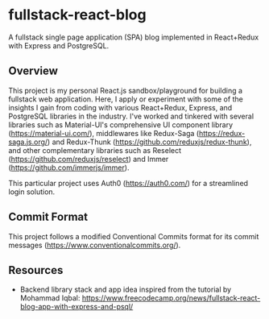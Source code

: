 # fullstack-react-blog
A fullstack single page application (SPA) blog implemented in React+Redux with Express and PostgreSQL.

## Overview

This project is my personal React.js sandbox/playground for building a fullstack web application. Here, I apply or experiment with some of the insights I gain from coding with various React+Redux, Express, and PostgreSQL libraries in the industry. I've worked and tinkered with several libraries such as Material-UI's comprehensive UI component library (https://material-ui.com/), middlewares like Redux-Saga (https://redux-saga.js.org/) and Redux-Thunk (https://github.com/reduxjs/redux-thunk), and other complementary libraries such as Reselect (https://github.com/reduxjs/reselect) and Immer (https://github.com/immerjs/immer).

This particular project uses Auth0 (https://auth0.com/) for a streamlined login solution.

## Commit Format

This project follows a modified Conventional Commits format for its commit messages (https://www.conventionalcommits.org/).

## Resources
* Backend library stack and app idea inspired from the tutorial by Mohammad Iqbal: https://www.freecodecamp.org/news/fullstack-react-blog-app-with-express-and-psql/
